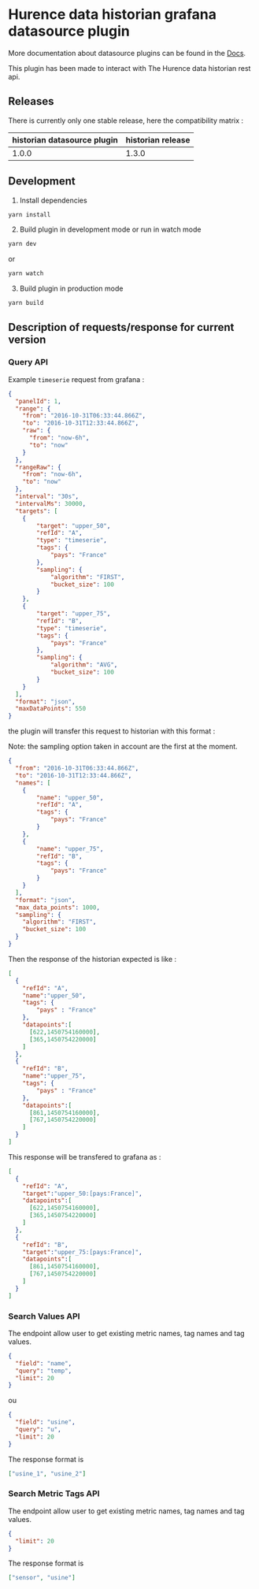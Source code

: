# Hurence data historian grafana datasource plugin

More documentation about datasource plugins can be found in the [Docs](https://grafana.com/docs/grafana/latest/plugins/).

This plugin has been made to interact with The Hurence data historian rest api.

## Releases

There is currently only one stable release, here the compatibility matrix :

historian datasource plugin | historian release
--- | --- 
1.0.0 | 1.3.0 


## Development

1. Install dependencies
```BASH
yarn install
```
2. Build plugin in development mode or run in watch mode
```BASH
yarn dev
```
or
```BASH
yarn watch
```
3. Build plugin in production mode
```BASH
yarn build
```

## Description of requests/response for current version

### Query API

Example `timeserie` request from grafana :

```json
{
  "panelId": 1,
  "range": {
    "from": "2016-10-31T06:33:44.866Z",
    "to": "2016-10-31T12:33:44.866Z",
    "raw": {
      "from": "now-6h",
      "to": "now"
    }
  },
  "rangeRaw": {
    "from": "now-6h",
    "to": "now"
  },
  "interval": "30s",
  "intervalMs": 30000,
  "targets": [
    { 
        "target": "upper_50", 
        "refId": "A", 
        "type": "timeserie",
        "tags": {
            "pays": "France"
        },
        "sampling": {
            "algorithm": "FIRST",
            "bucket_size": 100
        }
    },
    { 
        "target": "upper_75", 
        "refId": "B", 
        "type": "timeserie",
        "tags": {
            "pays": "France"
        },
        "sampling": {
            "algorithm": "AVG",
            "bucket_size": 100
        }
    }
  ],
  "format": "json",
  "maxDataPoints": 550
}
```

the plugin will transfer this request to historian with this format :

Note: the sampling option taken in account are the first at the moment.

```json
{
  "from": "2016-10-31T06:33:44.866Z",
  "to": "2016-10-31T12:33:44.866Z",
  "names": [
    {
        "name": "upper_50",
        "refId": "A",
        "tags": {
            "pays": "France"
        }
    },
    {
        "name": "upper_75",
        "refId": "B",
        "tags": {
            "pays": "France"
        }
    }
  ],
  "format": "json",
  "max_data_points": 1000,
  "sampling": {
    "algorithm": "FIRST",
    "bucket_size": 100
  }
}
```


Then the response of the historian expected is like :

```json
[
  {       
    "refId": "A",
    "name":"upper_50",
    "tags": {
        "pays" : "France"
    },
    "datapoints":[
      [622,1450754160000],
      [365,1450754220000]
    ]
  },
  {
    "refId": "B",
    "name":"upper_75",
    "tags": {
        "pays" : "France"
    },
    "datapoints":[
      [861,1450754160000],
      [767,1450754220000]
    ]
  }
]
```

This response will be transfered to grafana as :

```json
[
  {
    "refId": "A",
    "target":"upper_50:[pays:France]",
    "datapoints":[
      [622,1450754160000],
      [365,1450754220000]
    ]
  },
  {
    "refId": "B",
    "target":"upper_75:[pays:France]",
    "datapoints":[
      [861,1450754160000],
      [767,1450754220000]
    ]
  }
]
```


### Search Values API

The endpoint allow user to get existing metric names, tag names and tag values.

```json
{
  "field": "name",
  "query": "temp",
  "limit": 20
}
```

ou

```json
{
  "field": "usine",
  "query": "u",
  "limit": 20
}
```

The response format is

```json
["usine_1", "usine_2"]
```

### Search Metric Tags API

The endpoint allow user to get existing metric names, tag names and tag values.

```json
{
  "limit": 20
}
```

The response format is

```json
["sensor", "usine"]
```